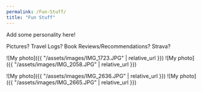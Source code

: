 ```yaml
---
permalink: /Fun-Stuff/
title: "Fun Stuff"
---
```


Add some personality here! 

Pictures? Travel Logs? Book Reviews/Recommendations? Strava?

![My photo]({{ "/assets/images/IMG_1723.JPG" | relative_url }}) ![My photo]({{ "/assets/images/IMG_2058.JPG" | relative_url }}) 

![My photo]({{ "/assets/images/IMG_2636.JPG" | relative_url }}) ![My photo]({{ "/assets/images/IMG_2665.JPG" | relative_url }})


